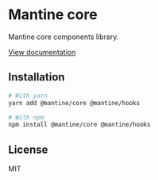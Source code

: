 # Mantine core

Mantine core components library.

[View documentation](https://mantine.dev/)

## Installation

```bash
# With yarn
yarn add @mantine/core @mantine/hooks

# With npm
npm install @mantine/core @mantine/hooks
```

## License

MIT

